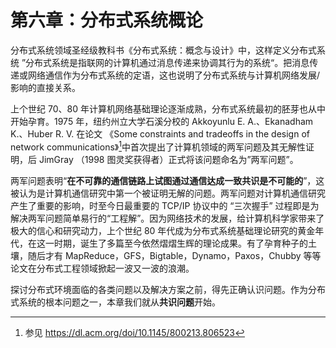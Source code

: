 # 第六章：分布式系统概论

分布式系统领域圣经级教科书《分布式系统：概念与设计》中，这样定义分布式系统 ”分布式系统是指联网的计算机通过消息传递来协调其行为的系统“。把消息传递或网络通信作为分布式系统的定语，这也说明了分布式系统与计算机网络发展/影响的直接关系。

上个世纪 70、80 年计算机网络基础理论逐渐成熟，分布式系统最初的胚芽也从中开始孕育。1975 年，纽约州立大学石溪分校的 Akkoyunlu E. A.、Ekanadham K.、Huber R. V. 在论文 《Some constraints and tradeoffs in the design of network communications》[^1]中首次提出了计算机领域的两军问题及其无解性证明，后 JimGray （1998 图灵奖获得者）正式将该问题命名为”两军问题”。

两军问题表明“**在不可靠的通信链路上试图通过通信达成一致共识是不可能的**”，这被认为是计算机通信研究中第一个被证明无解的问题。两军问题对计算机通信研究产生了重要的影响，时至今日最重要的 TCP/IP 协议中的 “三次握手” 过程即是为解决两军问题简单易行的“工程解”。因为网络技术的发展，给计算机科学家带来了极大的信心和研究动力，上个世纪 80 年代成为分布式系统基础理论研究的黄金年代，在这一时期，诞生了多篇至今依然熠熠生辉的理论成果。有了孕育种子的土壤，随后才有 MapReduce，GFS，Bigtable，Dynamo，Paxos，Chubby 等等论文在分布式工程领域掀起一波又一波的浪潮。


探讨分布式环境面临的各类问题以及解决方案之前，得先正确认识问题。作为分布式系统的根本问题之一，本章我们就从**共识问题**开始。


[^1]: 参见 https://dl.acm.org/doi/10.1145/800213.806523